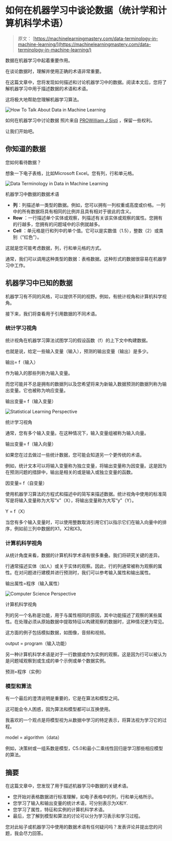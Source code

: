 # 如何在机器学习中谈论数据（统计学和计算机科学术语）

> 原文： [https://machinelearningmastery.com/data-terminology-in-machine-learning/](https://machinelearningmastery.com/data-terminology-in-machine-learning/)

数据在机器学习中起着重要作用。

在谈论数据时，理解并使用正确的术语非常重要。

在这篇文章中，您将发现如何描述和讨论机器学习中的数据。阅读本文后，您将了解机器学习中用于描述数据的术语和术语。

这将极大地帮助您理解机器学习算法。

![How To Talk About Data in Machine Learning](img/33289945e04bb0a22a9b1d59238808c0.jpg)

如何在机器学习中讨论数据
照片来自 [PROWilliam J Sisti](https://www.flickr.com/photos/willsisti/4037893776) ，保留一些权利。

让我们开始吧。

## 你知道的数据

您如何看待数据？

想象一下电子表格，比如Microsoft Excel。您有列，行和单元格。

![Data Terminology in Data in Machine Learning](img/773d27b9c7bd475cb58139cd3b3b0310.jpg)

机器学习中数据的数据术语

*   **列**：列描述单一类型的数据。例如，您可以拥有一列权重或高度或价格。一列中的所有数据将具有相同的比例并且具有相对于彼此的含义。
*   **Row** ：一行描述单个实体或观察，列描述有关该实体或观察的属性。您拥有的行越多，您拥有的问题域中的示例就越多。
*   **Cell** ：单元格是行和列中的单个值。它可以是实数值（1.5），整数（2）或类别（“红色”）。

这就是您可能考虑数据，列，行和单元格的方式。

通常，我们可以调用这种类型的数据：表格数据。这种形式的数据很容易在机器学习中工作。

## 机器学习中已知的数据

机器学习有不同的风格，可以提供不同的视野。例如，有统计视角和计算机科学视角。

接下来，我们将查看用于引用数据的不同术语。

### 统计学习视角

统计视角在机器学习算法试图学习的假设函数（f）的上下文中构建数据。

也就是说，给定一些输入变量（输入），预测的输出变量（输出）是多少。

输出= f（输入）

作为输入的那些列称为输入变量。

而您可能并不总是拥有的数据列以及您希望将来为新输入数据预测的数据列称为输出变量。它也被称为响应变量。

输出变量= f（输入变量）

![Statistical Learning Perspective](img/c1bed14b14ea2775cd9c4b9ff7163fc6.jpg)

统计学习视角

通常，您有多个输入变量。在这种情况下，输入变量组被称为输入向量。

输出变量= f（输入向量）

如果您在过去做过一些统计数据，您可能会知道另一个更传统的术语。

例如，统计文本可以将输入变量称为独立变量，将输出变量称为因变量。这是因为在预测问题的措辞中，输出是相关的或是输入或独立变量的函数。

因变量= f（自变量）

使用机器学习算法的方程式和描述中的简写来描述数据。统计视角中使用的标准简写是将输入变量称为大写“x”（X），将输出变量称为大写“y”（Y）。

Y = f（X）

当您有多个输入变量时，可以使用整数取消引用它们以指示它们在输入向量中的排序，例如前三列中数据的X1，X2和X3。

### 计算机科学视角

从统计角度来看，数据的计算机科学术语有很多重叠。我们将研究关键的差异。

行通常描述实体（如人）或关于实体的观察。因此，行的列通常被称为观察的属性。在对问题进行建模并进行预测时，我们可以参考输入属性和输出属性。

输出属性=程序（输入属性）

![Computer Science Perspective](img/c55a2e7bdc5f74b02cc7b2ad6703ddc7.jpg)

计算机科学视角

列的另一个名称是功能，用于与属性相同的原因，其中功能描述了观察的某些属性。在处理必须从原始数据中提取特征以构建观察的数据时，这种情况更为常见。

这方面的例子包括模拟数据，如图像，音频和视频。

output = program（输入功能）

另一种计算机科学术语是对于一行数据或作为实例的观察。这是因为行可以被认为是问题域观察到或生成的单个示例或单个数据实例。

预测=程序（实例）

### 模型和算法

有一个最后的澄清说明是重要的，它是在算法和模型之间。

这可能会令人困惑，因为算法和模型都可以互换使用。

我喜欢的一个观点是将模型视为从数据中学习的特定表示，将算法视为学习它的过程。

model = algorithm（data）

例如，决策树或一组系数是模型，C5.0和最小二乘线性回归是学习那些相应模型的算法。

## 摘要

在这篇文章中，您发现了用于描述机器学习中数据的关键术语。

*   您开始对表格数据进行标准理解，如电子表格中的列，行和单元格所示。
*   您学习了输入和输出变量的统计术语，可分别表示为X和Y.
*   您学习了属性，特征和实例的计算机科学术语。
*   最后，您了解到模型和算法的讨论可以分为学习表示和学习过程。

您对此帖子或机器学习中使用的数据术语有任何疑问吗？发表评论并提出您的问题，我会尽力回答。